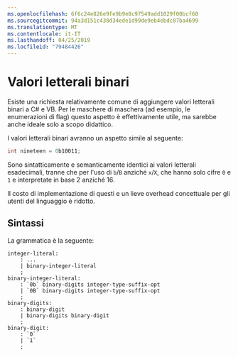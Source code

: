 ```yaml
---
ms.openlocfilehash: 6f6c24e826e9fe9b9e8c97549add1029f00bcf60
ms.sourcegitcommit: 94a3d151c438d34ede1d99de9eb4ebdc07ba4699
ms.translationtype: MT
ms.contentlocale: it-IT
ms.lasthandoff: 04/25/2019
ms.locfileid: "79484426"
---
```

# <a name="binary-literals"></a>Valori letterali binari

Esiste una richiesta relativamente comune di aggiungere valori letterali binari a C# e VB. Per le maschere di maschera (ad esempio, le enumerazioni di flag) questo aspetto è effettivamente utile, ma sarebbe anche ideale solo a scopo didattico.

I valori letterali binari avranno un aspetto simile al seguente:

```csharp
int nineteen = 0b10011;
```

Sono sintatticamente e semanticamente identici ai valori letterali esadecimali, tranne che per l'uso di `b`/`B` anziché `x`/`X`, che hanno solo cifre `0` e `1` e interpretate in base 2 anziché 16.

Il costo di implementazione di questi e un lieve overhead concettuale per gli utenti del linguaggio è ridotto.

## <a name="syntax"></a>Sintassi

La grammatica è la seguente:

```antlr
integer-literal:
    : ...
    | binary-integer-literal
    ;
binary-integer-literal:
    : `0b` binary-digits integer-type-suffix-opt
    | `0B` binary-digits integer-type-suffix-opt
    ;
binary-digits:
    : binary-digit
    | binary-digits binary-digit
    ;
binary-digit:
    : `0`
    | `1`
    ;
```
